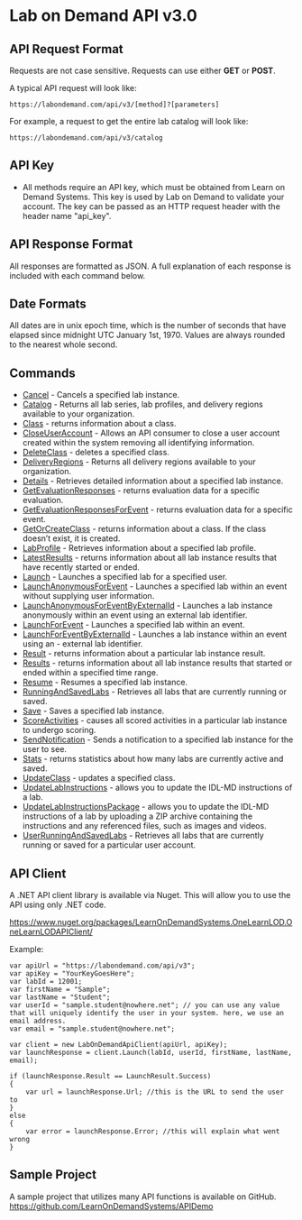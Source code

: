 # Lab on Demand API v3.0

## API Request Format

Requests are not case sensitive. Requests can use either **GET** or **POST**. 

A typical API request will look like:

`https://labondemand.com/api/v3/[method]?[parameters]`

For example, a request to get the entire lab catalog will look like:

`https://labondemand.com/api/v3/catalog`

## API Key
- All methods require an API key, which must be obtained from Learn on Demand Systems. This key is used by Lab on Demand to validate your account. The key can be passed as an HTTP request header with the header name "api_key".

## API Response Format

All responses are formatted as JSON. A full explanation of each response is included with each command below.

## Date Formats

All dates are in unix epoch time, which is the number of seconds that have elapsed since midnight UTC January 1st, 1970. Values are always rounded to the nearest whole second.

## Commands
- [Cancel](lod-api-cancel.md) - Cancels a specified lab instance.
- [Catalog](lod-api-catalog.md) - Returns all lab series, lab profiles, and delivery regions available to your organization.
- [Class](lod-api-class.md) - returns information about a class.
- [CloseUserAccount](lod-api-close-user-account.md) - Allows an API consumer to close a user account created within the system removing all identifying information.
- [DeleteClass](lod-api-delete-class.md) - deletes a specified class.
- [DeliveryRegions](lod-api-delivery-regions.md) - Returns all delivery regions available to your organization.
- [Details](lod-api-details.md) - Retrieves detailed information about a specified lab instance.
- [GetEvaluationResponses](lod-api-get-evaluations-responses.md) - returns evaluation data for a specific evaluation.
- [GetEvaluationResponsesForEvent](lod-api-get-evaluations-responses-for-event.md) - returns evaluation data for a specific event.
- [GetOrCreateClass](lod-api-get-or-create-class.md) - returns information about a class. If the class doesn’t exist, it is created.
- [LabProfile](lod-api-lab-profile.md) - Retrieves information about a specified lab profile.
- [LatestResults](lod-api-latest-results.md) - returns information about all lab instance results that have recently started or ended.
- [Launch](lod-api-launch.md) - Launches a specified lab for a specified user.
- [LaunchAnonymousForEvent](lod-api-launch-anonymous-for-event.md) - Launches a specified lab within an event without supplying user information.
- [LaunchAnonymousForEventByExternalId](lod-api-launch-for-event-by-external-id.md) - Launches a lab instance anonymously within an event using an external lab identifier.
- [LaunchForEvent](lod-api-launch-for-event.md) - Launches a specified lab within an event.
- [LaunchForEventByExternalId](lod-api-launch-for-event-by-external-id.md) - Launches a lab instance within an event using an - external lab identifier.
- [Result](lod-api-result.md) - returns information about a particular lab instance result.
- [Results](lod-api-results.md) - returns information about all lab instance results that started or ended within a specified time range.
- [Resume](lod-api-resume.md) - Resumes a specified lab instance.
- [RunningAndSavedLabs](lod-api-running-and-saved-labs.md) - Retrieves all labs that are currently running or saved.
- [Save](lod-api-save.md) - Saves a specified lab instance.
- [ScoreActivities](lod-api-score-activities.md) - causes all scored activities in a particular lab instance to undergo scoring.
- [SendNotification](lod-api-send-notification.md) - Sends a notification to a specified lab instance for the user to see.
- [Stats](lod-api-stats.md) - returns statistics about how many labs are currently active and saved.
- [UpdateClass](lod-api-update-class.md) - updates a specified class.
- [UpdateLabInstructions](lod-api-update-lab-instructions.md) - allows you to update the IDL-MD instructions of a lab.
- [UpdateLabInstructionsPackage](lod-api-update-lab-instructions-package.md) - allows you to update the IDL-MD instructions of a lab by uploading a ZIP archive containing the instructions and any referenced files, such as images and videos.
- [UserRunningAndSavedLabs](lod-api-user-running-and-saved-labs.md) - Retrieves all labs that are currently running or saved for a particular user account.


## API Client
A .NET API client library is available via Nuget. This will allow you to use the API using only .NET code. 

https://www.nuget.org/packages/LearnOnDemandSystems.OneLearnLOD.OneLearnLODAPIClient/ 

Example:

```
var apiUrl = "https://labondemand.com/api/v3";
var apiKey = "YourKeyGoesHere";
var labId = 12001; 
var firstName = "Sample";
var lastName = "Student";
var userId = "sample.student@nowhere.net"; // you can use any value that will uniquely identify the user in your system. here, we use an email address.
var email = "sample.student@nowhere.net";

var client = new LabOnDemandApiClient(apiUrl, apiKey);
var launchResponse = client.Launch(labId, userId, firstName, lastName, email);

if (launchResponse.Result == LaunchResult.Success)
{
    var url = launchResponse.Url; //this is the URL to send the user to
}
else
{
    var error = launchResponse.Error; //this will explain what went wrong
}
```

## Sample Project
A sample project that utilizes many API functions is available on GitHub. https://github.com/LearnOnDemandSystems/APIDemo
